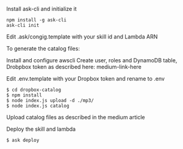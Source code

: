 Install ask-cli and initialize it
```
npm install -g ask-cli
ask-cli init
```
Edit .ask/congig.template with your skill id and Lambda ARN

To generate the catalog files:

Install and configure awscli
Create user, roles and DynamoDB table, Drobpbox token as described here: medium-link-here

Edit .env.template with your Dropbox token and rename to .env
```
$ cd dropbox-catalog
$ npm install
$ node index.js upload -d ./mp3/
$ node index.js catalog
```

Upload catalog files as described in the medium article

Deploy the skill and lambda
```
$ ask deploy
```